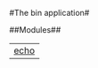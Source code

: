 

#The bin application#


##Modules##


<table width="100%" border="0" summary="list of modules">
<tr><td><a href="http://github.com/beadsland/nosh/blob/master/doc/echo.md" class="module">echo</a></td></tr></table>


